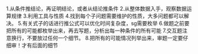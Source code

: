 1.从条件推结论，再证明结论，或者从结论推条件
2.从整体数据入手，观察数据运算规律
3.利用工具与性质
4.找到每个子问题需要维护的性质，大多问题都可以解决。
5.有关式子的话进行推公式可以优化时间复杂度，sg需要枚举
6.做题之前要把所有的可能都枚举出来，再去写题，分析出每一种条件的所有可能
7.交互题注意换行，不要放过任何一个细节。
8.把所有的可能情况列举出来，审题一定要仔细审！才有后面的细节
